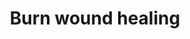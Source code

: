 ---
annotations:
- id: PW:0000646
  parent: signaling pathway
  type: Pathway Ontology
  value: cell-extracellular matrix signaling pathway
- id: CL:0000057
  parent: animal cell
  type: Cell Type Ontology
  value: fibroblast
- id: CL:0000115
  parent: native cell
  type: Cell Type Ontology
  value: endothelial cell
- id: CL:0000312
  parent: animal cell
  type: Cell Type Ontology
  value: keratinocyte
- id: PW:0000023
  parent: regulatory pathway
  type: Pathway Ontology
  value: immune response pathway
- id: CL:0000186
  parent: native cell
  type: Cell Type Ontology
  value: myofibroblast cell
authors:
- ExperiMed
- Egonw
- Eweitz
description: This pathway is part of a systematic review on currently known molecular
  players in burn wound healing in mammalians.
last-edited: 2021-08-20
organisms:
- Mus musculus
redirect_from:
- /index.php/Pathway:WP5056
- /instance/WP5056
revision: null
schema-jsonld:
- '@context': https://schema.org/
  '@id': https://wikipathways.github.io/pathways/WP5056.html
  '@type': Dataset
  creator:
    '@type': Organization
    name: WikiPathways
  description: This pathway is part of a systematic review on currently known molecular
    players in burn wound healing in mammalians.
  keywords:
  - Acta1
  - CCND1
  - Ccl2
  - Col1a1
  - EPO
  - Fgf2
  - Flii
  - Fn1
  - Gja1
  - Hbegf
  - Il18
  - Il1b
  - Il6
  - L-Hydroxyproline
  - Lama1
  - 'NO'
  - Nlrp3
  - Nos2
  - Nos3
  - PDRN
  - Pecam1
  - Prodh2
  - S100a8
  - TP53
  - Tgfb1
  - Tgfbrap1
  - Tnf
  - Vegfa
  license: CC0
  name: Burn wound healing
seo: CreativeWork
title: Burn wound healing
wpid: WP5056
---